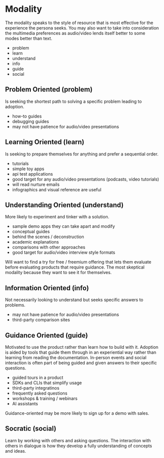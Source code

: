 
# Modality

The modality speaks to the style of resource that is most effective for the experience the persona seeks. You may also want to take into consideration the multimedia preferences as audio/video lends itself better to some modes better than text.

- problem
- learn
- understand
- info
- guide
- social

## Problem Oriented (problem)

Is seeking the shortest path to solving a specific problem leading to adoption.

- how-to guides
- debugging guides
- may not have patience for audio/video presentations

## Learning Oriented (learn)

Is seeking to prepare themselves for anything and prefer a sequential order.

- tutorials
- simple toy apps
- api test applications
- good target for any audio/video presentations (podcasts, video tutorials)
- will read nurture emails
- infographics and visual reference are useful

## Understanding Oriented (understand)

More likely to experiment and tinker with a solution.

- sample demo apps they can take apart and modify
- conceptual guides
- behind the scenes / deconstruction
- academic explanations
- comparisons with other approaches
- good target for audio/video interview style formats

Will want to find a try for free / freemium offering that lets them evaluate before evaluating products that require guidance. The most skeptical modality because they want to see it for themselves.

## Information Oriented (info)

Not necessarily looking to understand but seeks specific answers to problems.

- may not have patience for audio/video presentations
- third-party comparison sites

## Guidance Oriented (guide)

Motivated to use the product rather than learn how to build with it. Adoption is aided by tools that guide them through in an experiential way rather than learning from reading the documentation. In-person events and social interaction is often part of being guided and given answers to their specific questions.

- guided tours in a product
- SDKs and CLIs that simplify usage
- third-party integratinos
- frequently asked questions
- workshops & training / webinars
- AI assistants

Guidance-oriented may be more likely to sign up for a demo with sales.

## Socratic (social)

Learn by working with others and asking questions. The interaction with others in dialogue is how they develop a fully understanding of concepts and ideas.


